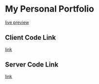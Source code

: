 # My Personal Portfolio
[live preview](https://mehedy-portfolio.web.app/)

## Client Code Link
[link](https://github.com/mdmehedyhassan/portfolio)

## Server Code Link
[link](https://github.com/mdmehedyhassan/portfolio-server)